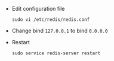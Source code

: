 * Edit configuration file

      sudo vi /etc/redis/redis.conf

* Change bind `127.0.0.1` to bind `0.0.0.0`

* Restart

      sudo service redis-server restart

